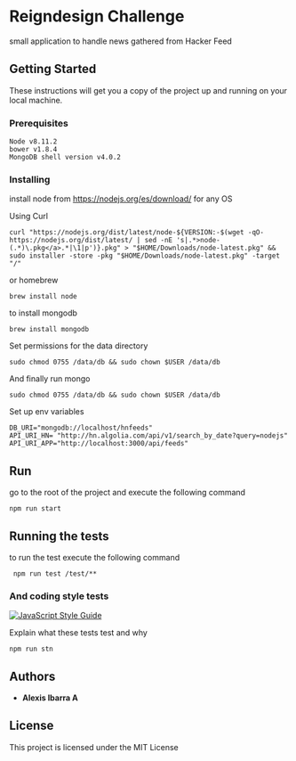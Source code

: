 # Reigndesign Challenge

small application to handle news gathered from Hacker Feed

## Getting Started

These instructions will get you a copy of the project up and running on your local machine.
### Prerequisites
```
Node v8.11.2
bower v1.8.4
MongoDB shell version v4.0.2
```

### Installing

install node from https://nodejs.org/es/download/ for any OS 

Using Curl
```
curl "https://nodejs.org/dist/latest/node-${VERSION:-$(wget -qO- https://nodejs.org/dist/latest/ | sed -nE 's|.*>node-(.*)\.pkg</a>.*|\1|p')}.pkg" > "$HOME/Downloads/node-latest.pkg" && sudo installer -store -pkg "$HOME/Downloads/node-latest.pkg" -target "/"
```

or homebrew

```
brew install node
```

to install mongodb
```
brew install mongodb
```

Set permissions for the data directory
```
sudo chmod 0755 /data/db && sudo chown $USER /data/db
```

And finally run mongo 
```
sudo chmod 0755 /data/db && sudo chown $USER /data/db
```

Set up env variables
```
DB_URI="mongodb://localhost/hnfeeds"
API_URI_HN= "http://hn.algolia.com/api/v1/search_by_date?query=nodejs"
API_URI_APP="http://localhost:3000/api/feeds"
```

## Run
go to the root of the project and execute the following command
```
npm run start

```
## Running the tests

to run the test  execute the following command

```
 npm run test /test/**

```


### And coding style tests
[![JavaScript Style Guide](https://cdn.rawgit.com/standard/standard/master/badge.svg)](https://github.com/standard/standard)

Explain what these tests test and why

```
npm run stn
```

## Authors

* **Alexis Ibarra A** 

## License

This project is licensed under the MIT License 
